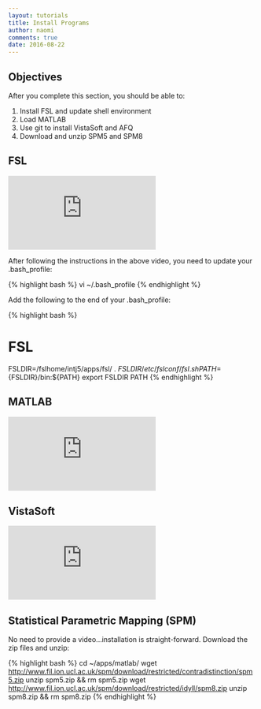 ```yaml
---
layout: tutorials
title: Install Programs
author: naomi
comments: true
date: 2016-08-22
---
```


## Objectives

After you complete this section, you should be able to:

1. Install FSL and update shell environment
2. Load MATLAB
3. Use git to install VistaSoft and AFQ
4. Download and unzip SPM5 and SPM8

## FSL

<div class="embed-container">
<iframe src="https://player.vimeo.com/video/179801914?byline=0&portrait=0" frameborder="0" webkitallowfullscreen mozallowfullscreen allowfullscreen></iframe>
</div>

After following the instructions in the above video, you need to update your .bash_profile:

{% highlight bash %}
vi ~/.bash_profile
{% endhighlight %}

Add the following to the end of your .bash_profile:

{% highlight bash %}
# FSL
FSLDIR=/fslhome/intj5/apps/fsl/
. ${FSLDIR}/etc/fslconf/fsl.sh
PATH=${FSLDIR}/bin:${PATH}
export FSLDIR PATH
{% endhighlight %}

## MATLAB

<div class="embed-container">
<iframe src="https://player.vimeo.com/video/179801915?byline=0&portrait=0" frameborder="0" webkitallowfullscreen mozallowfullscreen allowfullscreen></iframe>
</div>

## VistaSoft

<div class="embed-container">
<iframe src="https://player.vimeo.com/video/179801916?byline=0&portrait=0" frameborder="0" webkitallowfullscreen mozallowfullscreen allowfullscreen></iframe>
</div>

## Statistical Parametric Mapping (SPM)

No need to provide a video...installation is straight-forward. Download the zip files and unzip:

{% highlight bash %}
cd ~/apps/matlab/
wget http://www.fil.ion.ucl.ac.uk/spm/download/restricted/contradistinction/spm5.zip
unzip spm5.zip && rm spm5.zip
wget http://www.fil.ion.ucl.ac.uk/spm/download/restricted/idyll/spm8.zip
unzip spm8.zip && rm spm8.zip
{% endhighlight %}
